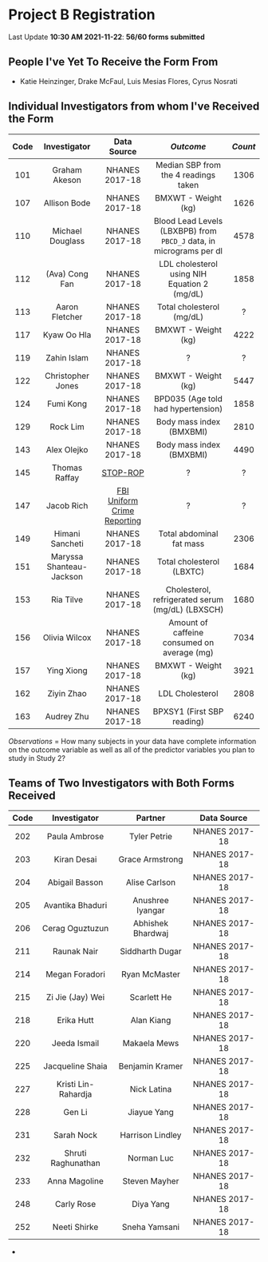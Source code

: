 # Project B Registration

Last Update **10:30 AM 2021-11-22**: **56/60 forms submitted**

## People I've Yet To Receive the Form From

- Katie Heinzinger, Drake McFaul, Luis Mesias Flores, Cyrus Nosrati

## Individual Investigators from whom I've Received the Form

Code | Investigator | Data Source | *Outcome* | *Count*
:----: | :------: | :-----: | :-----: | :-----:
101 | Graham Akeson | NHANES 2017-18 | Median SBP from the 4 readings taken | 1306
107 | Allison Bode | NHANES 2017-18 | BMXWT - Weight (kg) | 1626
110 | Michael Douglass | NHANES 2017-18 | Blood Lead Levels (LBXBPB) from `PBCD_J` data, in micrograms per dl | 4578
112 | (Ava) Cong Fan | NHANES 2017-18 | LDL cholesterol using NIH Equation 2 (mg/dL) | 1858
113 | Aaron Fletcher | NHANES 2017-18 | Total cholesterol (mg/dL) | ?
117 | Kyaw Oo Hla | NHANES 2017-18 | BMXWT - Weight (kg) | 4222
119 | Zahin Islam | NHANES 2017-18 | ? | ?
122 | Christopher Jones | NHANES 2017-18 | BMXWT - Weight (kg) | 5447
124 | Fumi Kong | NHANES 2017-18 | BPD035 (Age told had hypertension) | 1858
129 | Rock Lim | NHANES 2017-18 | Body mass index (BMXBMI) | 2810
143 | Alex Olejko | NHANES 2017-18 | Body mass index (BMXBMI) | 4490
145 | Thomas Raffay | [STOP-ROP](https://urresearch.rochester.edu/institutionalPublicationPublicView.action?institutionalItemId=2908) | ? | ?
147 | Jacob Rich | [FBI Uniform Crime Reporting](https://www.openicpsr.org/openicpsr/project/102263/version/V11/view;jsessionid=8FD9161D75FD2833EC5F7B631753540D) | ? | ?
149 | Himani Sancheti | NHANES 2017-18 | Total abdominal fat mass | 2306
151 | Maryssa Shanteau-Jackson | NHANES 2017-18 | Total cholesterol (LBXTC) | 1684
153 | Ria Tilve | NHANES 2017-18 | Cholesterol, refrigerated serum (mg/dL) (LBXSCH) | 1680
156 | Olivia Wilcox | NHANES 2017-18 | Amount of caffeine consumed on average (mg) | 7034
157 | Ying Xiong | NHANES 2017-18 | BMXWT - Weight (kg) | 3921
162 | Ziyin Zhao | NHANES 2017-18 | LDL Cholesterol | 2808
163 | Audrey Zhu | NHANES 2017-18 | BPXSY1 (First SBP reading) | 6240

*Observations* = How many subjects in your data have complete information on the outcome variable as well as all of the predictor variables you plan to study in Study 2?

## Teams of Two Investigators with Both Forms Received

Code | Investigator | Partner | Data Source
:----: | :------: | :-----: | :-----: 
202 | Paula Ambrose | Tyler Petrie | NHANES 2017-18
203 | Kiran Desai | Grace Armstrong | NHANES 2017-18
204 | Abigail Basson | Alise Carlson | NHANES 2017-18
205 | Avantika Bhaduri | Anushree Iyangar | NHANES 2017-18
206 | Cerag Oguztuzun | Abhishek Bhardwaj | NHANES 2017-18
211 | Raunak Nair | Siddharth Dugar | NHANES 2017-18
214 | Megan Foradori | Ryan McMaster | NHANES 2017-18
215 | Zi Jie (Jay) Wei | Scarlett He | NHANES 2017-18
218 | Erika Hutt | Alan Kiang | NHANES 2017-18
220 | Jeeda Ismail | Makaela Mews | NHANES 2017-18
225 | Jacqueline Shaia | Benjamin Kramer | NHANES 2017-18
227 | Kristi Lin-Rahardja | Nick Latina | NHANES 2017-18
228 | Gen Li | Jiayue Yang | NHANES 2017-18
231 | Sarah Nock | Harrison Lindley | NHANES 2017-18
232 | Shruti Raghunathan | Norman Luc | NHANES 2017-18
233 | Anna Magoline | Steven Mayher | NHANES 2017-18
248 | Carly Rose | Diya Yang | NHANES 2017-18
252 | Neeti Shirke | Sneha Yamsani | NHANES 2017-18

*
